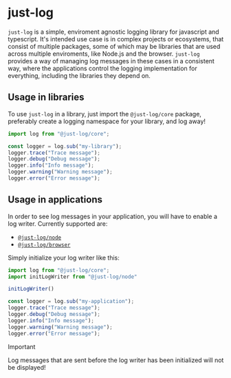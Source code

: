 # just-log

`just-log` is a simple, enviroment agnostic logging library for javascript and typescript.
It's intended use case is in complex projects or ecosystems, that consist of multiple
packages, some of which may be libraries that are used across multiple enviroments, like
Node.js and the browser. `just-log` provides a way of managing log messages in these cases
in a consistent way, where the applications control the logging implementation for everything,
including the libraries they depend on.

## Usage in libraries

To use `just-log` in a library, just import the `@just-log/core` package, preferably create a logging namespace
for your library, and log away!

```ts
import log from "@just-log/core";

const logger = log.sub("my-library");
logger.trace("Trace message");
logger.debug("Debug message");
logger.info("Info message");
logger.warning("Warning message");
logger.error("Error message");
```

## Usage in applications

In order to see log messages in your application, you will have to enable a log writer.
Currently supported are:
- [`@just-log/node`](https://www.npmjs.com/package/@just-log/node)
- [`@just-log/browser`](https://www.npmjs.com/package/@just-log/browser)

Simply initialize your log writer like this:

```ts
import log from "@just-log/core";
import initLogWriter from "@just-log/node"

initLogWriter()

const logger = log.sub("my-application");
logger.trace("Trace message");
logger.debug("Debug message");
logger.info("Info message");
logger.warning("Warning message");
logger.error("Error message");
```

> [!IMPORTANT]
> Log messages that are sent before the log writer has been initialized will not be displayed!
